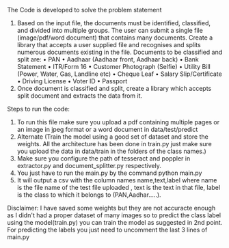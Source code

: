 The Code is developed to solve the problem statement 

1) Based on the input file, the documents must be identified, classified, and divided
into multiple groups. The user can submit a single file (image/pdf/word document)
that contains many documents. Create a library that accepts a user supplied file and
recognises and splits numerous documents existing in the file.
Documents to be classified and split are:
• PAN
• Aadhaar (Aadhaar front, Aadhaar back)
• Bank Statement
• ITR/Form 16
• Customer Photograph (Selfie)
• Utility Bill (Power, Water, Gas, Landline etc)
• Cheque Leaf
• Salary Slip/Certificate
• Driving License
• Voter ID
• Passport
2) Once document is classified and split, create a library which accepts split
document and extracts the data from it.

Steps to run the code:

1) To run this file make sure you upload a pdf containing multiple pages or an image in jpeg format or a word document in data/test/predict
2) Alternate (Train the model using a good set of dataset and store the weights. All the architecture has been done in train.py just make sure you upload the data in data/train in the folders of the class names.)
3) Make sure you configure the path of tesseract and poppler in extractor.py and document_splitter.py respectively.
4) You just have to run the main.py by the command 
python main.py
5) It will output a csv with the column names name,text,label where name is the file name of the test file uploaded , text is the text in that file, label is the class to which it belongs to (PAN,Aadhar.....).

Disclaimer: I have saved some weights but they are not accuracte enough as I didn't had a proper dataset of many images so to predict the class label using the model(train.py) you can train the model as suggested in 2nd point.
For predicting the labels you just need to uncomment the last 3 lines of main.py

